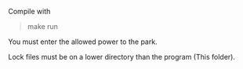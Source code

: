 Compile with

> make run

You must enter the allowed power to the park.

Lock files must be on a lower directory than the program (This folder).